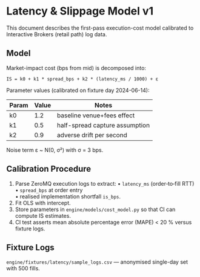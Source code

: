 # Latency & Slippage Model v1

This document describes the first-pass execution-cost model calibrated to Interactive Brokers (retail path) log data.

## Model

Market-impact cost (bps from mid) is decomposed into:

```
IS = k0 + k1 * spread_bps + k2 * (latency_ms / 1000) + ε
```

Parameter values (calibrated on fixture day 2024-06-14):

| Param | Value | Notes |
|-------|-------|-------|
| k0    | 1.2   | baseline venue+fees effect |
| k1    | 0.5   | half-spread capture assumption |
| k2    | 0.9   | adverse drift per second |

Noise term ε ~ N(0, σ²) with σ = 3 bps.

## Calibration Procedure

1. Parse ZeroMQ execution logs to extract:
   • `latency_ms` (order‐to‐fill RTT)  
   • `spread_bps` at order entry  
   • realised implementation shortfall `is_bps`.
2. Fit OLS with intercept.
3. Store parameters in `engine/models/cost_model.py` so that CI can compute IS estimates.
4. CI test asserts mean absolute percentage error (MAPE) < 20 % versus fixture logs.

## Fixture Logs

`engine/fixtures/latency/sample_logs.csv` — anonymised single-day set with 500 fills.
